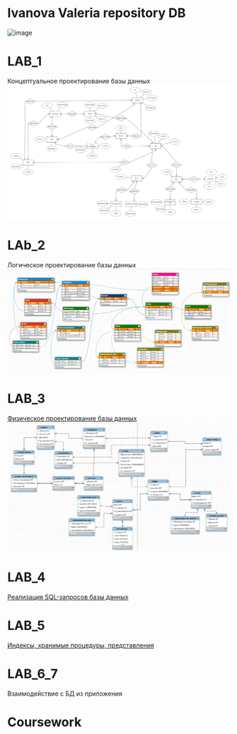 # Ivanova Valeria repository DB
![image](https://apoints.ru/upload/at/cc1fe6f2d3a077b8aa7e9050202c79cf.jpg)

# LAB_1 
Концептуальное проектирование базы данных
![ссылка на картинку](image.png)
# LAb_2
Логическое проектирование базы данных
![ссылка на картинку](lab2.png)
# LAB_3
[Физическое проектирование базы данных](https://github.com/ValeriaIvanova/Service_/tree/master/lab%203)
![ссылка на картинку](LAB3.png)
# LAB_4
[Реализация SQL-запросов базы данных](https://github.com/ValeriaIvanova/Service_/blob/master/LAB4.sql)
# LAB_5
[Индексы, хранимые процедуры, представления](https://github.com/ValeriaIvanova/Service_/blob/master/lab5.sql)

# LAB_6_7
Взаимодействие с БД из приложения
# Coursework
